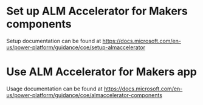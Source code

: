 # Set up ALM Accelerator for Makers components

Setup documentation can be found at https://docs.microsoft.com/en-us/power-platform/guidance/coe/setup-almaccelerator

# Use ALM Accelerator for Makers app

Usage documentation can be found at https://docs.microsoft.com/en-us/power-platform/guidance/coe/almaccelerator-components